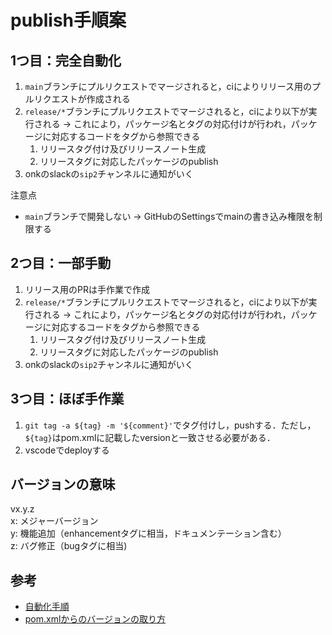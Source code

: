 # publish手順案

## 1つ目：完全自動化

1. `main`ブランチにプルリクエストでマージされると，ciによりリリース用のプルリクエストが作成される
2. `release/*`ブランチにプルリクエストでマージされると，ciにより以下が実行される
  -> これにより，パッケージ名とタグの対応付けが行われ，パッケージに対応するコードをタグから参照できる
	1. リリースタグ付け及びリリースノート生成
	2. リリースタグに対応したパッケージのpublish
3. onkのslackの`sip2`チャンネルに通知がいく

注意点

- `main`ブランチで開発しない -> GitHubのSettingsでmainの書き込み権限を制限する

## 2つ目：一部手動

1. リリース用のPRは手作業で作成
2. `release/*`ブランチにプルリクエストでマージされると，ciにより以下が実行される
  -> これにより，パッケージ名とタグの対応付けが行われ，パッケージに対応するコードをタグから参照できる
	1. リリースタグ付け及びリリースノート生成
	2. リリースタグに対応したパッケージのpublish
3. onkのslackの`sip2`チャンネルに通知がいく

## 3つ目：ほぼ手作業

1. `git tag -a ${tag} -m '${comment}'`でタグ付けし，pushする．ただし，`${tag}`はpom.xmlに記載したversionと一致させる必要がある．
2. vscodeでdeployする

## バージョンの意味
vx.y.z  
x: メジャーバージョン  
y: 機能追加（enhancementタグに相当，ドキュメンテーション含む）  
z: バグ修正（bugタグに相当)

## 参考
- [自動化手順](https://zenn.dev/itizawa/articles/b832c4e2a33661)
- [pom.xmlからのバージョンの取り方](https://stackoverflow.com/questions/63647949/getting-maven-project-version-within-github-actions)
